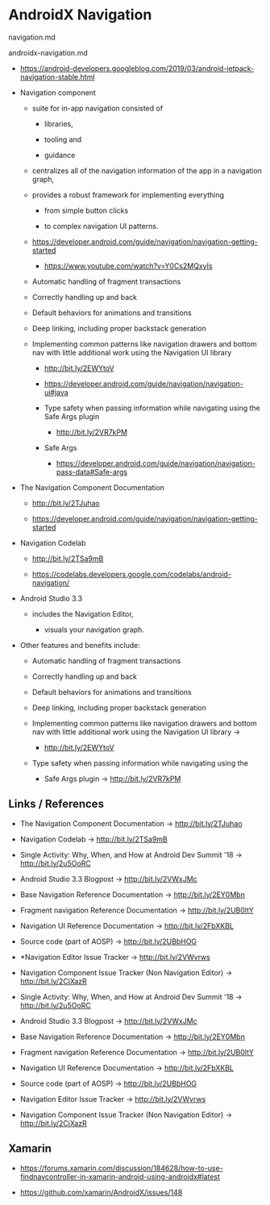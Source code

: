 # AndroidX Navigation

navigation.md

androidx-navigation.md

*   https://android-developers.googleblog.com/2019/03/android-jetpack-navigation-stable.html

*   Navigation component 

    *   suite for in-app navigation consisted of 
    
        *   libraries, 
        
        *   tooling and 
        
        *   guidance 

    *   centralizes all of the navigation information of the app in a navigation graph, 

    *   provides a robust framework for implementing everything 
    
        *   from simple button clicks 
        
        *   to complex  navigation UI patterns.

    *   https://developer.android.com/guide/navigation/navigation-getting-started

        *   https://www.youtube.com/watch?v=Y0Cs2MQxyIs

    *   Automatic handling of fragment transactions

    *   Correctly handling up and back

    *   Default behaviors for animations and transitions

    *   Deep linking, including proper backstack generation

    *   Implementing common patterns like navigation drawers and bottom nav with little 
        additional work using the Navigation UI library 
        
        *   http://bit.ly/2EWYtoV

        *   https://developer.android.com/guide/navigation/navigation-ui#java

        *   Type safety when passing information while navigating using the Safe Args plugin 
        
            *   http://bit.ly/2VR7kPM

        *   Safe Args

            *   https://developer.android.com/guide/navigation/navigation-pass-data#Safe-args

*   The Navigation Component Documentation 

    *   http://bit.ly/2TJuhao

    *   https://developer.android.com/guide/navigation/navigation-getting-started

*   Navigation Codelab 

    *   http://bit.ly/2TSa9mB

    *   https://codelabs.developers.google.com/codelabs/android-navigation/

*   Android Studio 3.3 

    *   includes the Navigation Editor, 
    
        *   visuals your navigation graph. 

*   Other  features and benefits include:

    *   Automatic handling of fragment transactions

    *   Correctly handling up and back

    *   Default behaviors for animations and transitions

    *   Deep linking, including proper backstack generation

    *   Implementing common patterns like navigation drawers and bottom nav with little additional 
        work using the Navigation UI library → 
        
        *   http://bit.ly/2EWYtoV

    *   Type safety when passing information while navigating using the 
    
        *   Safe Args plugin → http://bit.ly/2VR7kPM

## Links /  References

*   The Navigation Component Documentation → http://bit.ly/2TJuhao

*   Navigation Codelab → http://bit.ly/2TSa9mB

*   Single Activity: Why, When, and How at Android Dev Summit '18 → http://bit.ly/2u5OoRC

*   Android Studio 3.3 Blogpost → http://bit.ly/2VWxJMc

*   Base Navigation Reference Documentation → http://bit.ly/2EY0Mbn 

*   Fragment navigation Reference Documentation → http://bit.ly/2UB0ltY

*   Navigation UI Reference Documentation → http://bit.ly/2FbXKBL

*   Source code (part of AOSP) → http://bit.ly/2UBbHOG

*   *Navigation Editor Issue Tracker → http://bit.ly/2VWvrws

*   Navigation Component Issue Tracker (Non Navigation Editor) → http://bit.ly/2CjXazR





*   Single Activity: Why, When, and How at Android Dev Summit '18 → http://bit.ly/2u5OoRC

*   Android Studio 3.3 Blogpost → http://bit.ly/2VWxJMc

*   Base Navigation Reference Documentation → http://bit.ly/2EY0Mbn 

*   Fragment navigation Reference Documentation → http://bit.ly/2UB0ltY

*   Navigation UI Reference Documentation → http://bit.ly/2FbXKBL

*   Source code (part of AOSP) → http://bit.ly/2UBbHOG

*   Navigation Editor Issue Tracker → http://bit.ly/2VWvrws

*   Navigation Component Issue Tracker (Non Navigation Editor) → http://bit.ly/2CjXazR


## Xamarin

*   https://forums.xamarin.com/discussion/184628/how-to-use-findnavcontroller-in-xamarin-android-using-androidx#latest

*   https://github.com/xamarin/AndroidX/issues/148
